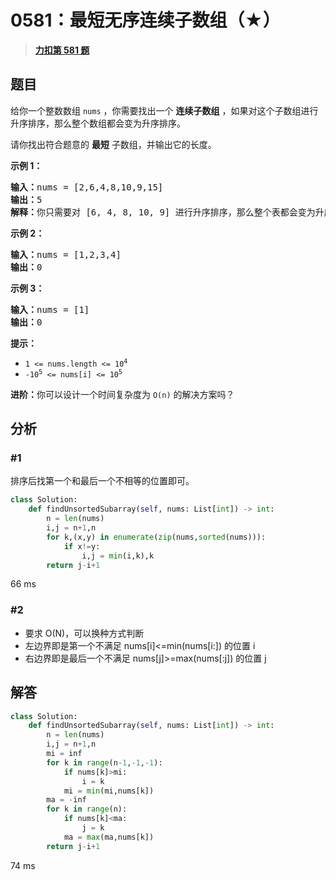 # 0581：最短无序连续子数组（★）


> <u>**[力扣第 581 题](https://leetcode.cn/problems/shortest-unsorted-continuous-subarray/)**</u>

## 题目

<p>给你一个整数数组 <code>nums</code> ，你需要找出一个 <strong>连续子数组</strong> ，如果对这个子数组进行升序排序，那么整个数组都会变为升序排序。</p>

<p>请你找出符合题意的 <strong>最短</strong> 子数组，并输出它的长度。</p>



<div class="original__bRMd">
<div>
<p><strong>示例 1：</strong></p>

<pre>
<strong>输入：</strong>nums = [2,6,4,8,10,9,15]
<strong>输出：</strong>5
<strong>解释：</strong>你只需要对 [6, 4, 8, 10, 9] 进行升序排序，那么整个表都会变为升序排序。
</pre>

<p><strong>示例 2：</strong></p>

<pre>
<strong>输入：</strong>nums = [1,2,3,4]
<strong>输出：</strong>0
</pre>

<p><strong>示例 3：</strong></p>

<pre>
<strong>输入：</strong>nums = [1]
<strong>输出：</strong>0
</pre>



<p><strong>提示：</strong></p>

<ul>
<li><code>1 <= nums.length <= 10<sup>4</sup></code></li>
<li><code>-10<sup>5</sup> <= nums[i] <= 10<sup>5</sup></code></li>
</ul>



<p><strong>进阶：</strong>你可以设计一个时间复杂度为 <code>O(n)</code> 的解决方案吗？</p>
</div>
</div>




## 分析

### #1

排序后找第一个和最后一个不相等的位置即可。

```python
class Solution:
    def findUnsortedSubarray(self, nums: List[int]) -> int:
        n = len(nums)
        i,j = n+1,n
        for k,(x,y) in enumerate(zip(nums,sorted(nums))):
            if x!=y:
                i,j = min(i,k),k
        return j-i+1
```
66 ms

### #2

- 要求 O(N)，可以换种方式判断
- 左边界即是第一个不满足 nums[i]<=min(nums[i:]) 的位置 i
- 右边界即是最后一个不满足 nums[j]>=max(nums[:j]) 的位置 j
## 解答


```python
class Solution:
    def findUnsortedSubarray(self, nums: List[int]) -> int:
        n = len(nums)
        i,j = n+1,n
        mi = inf
        for k in range(n-1,-1,-1):
            if nums[k]>mi:
                i = k
            mi = min(mi,nums[k])
        ma = -inf
        for k in range(n):
            if nums[k]<ma:
                j = k
            ma = max(ma,nums[k])
        return j-i+1
```
74 ms
